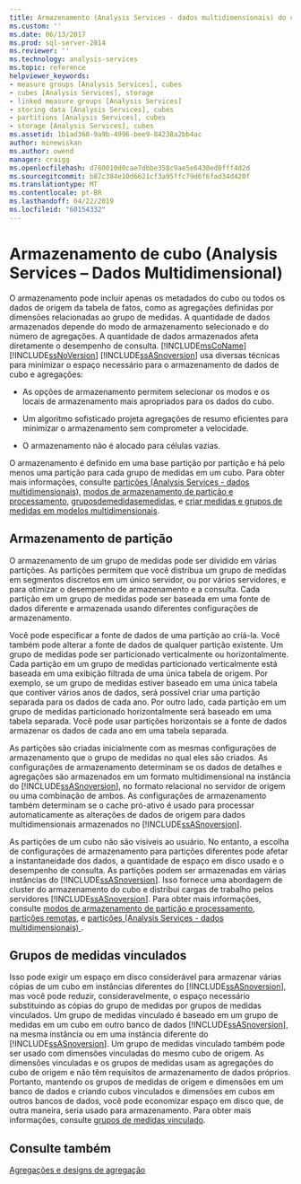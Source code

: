```yaml
---
title: Armazenamento (Analysis Services - dados multidimensionais) do cubo | Microsoft Docs
ms.custom: ''
ms.date: 06/13/2017
ms.prod: sql-server-2014
ms.reviewer: ''
ms.technology: analysis-services
ms.topic: reference
helpviewer_keywords:
- measure groups [Analysis Services], cubes
- cubes [Analysis Services], storage
- linked measure groups [Analysis Services]
- storing data [Analysis Services], cubes
- partitions [Analysis Services], cubes
- storage [Analysis Services], cubes
ms.assetid: 1b1ad360-9a9b-4996-bee9-84238a2bb4ac
author: minewiskan
ms.author: owend
manager: craigg
ms.openlocfilehash: d780010d0cae7dbbe358c9ae5e6430ed0fff4d2d
ms.sourcegitcommit: b87c384e10d6621cf3a95ffc79d6f6fad34d420f
ms.translationtype: MT
ms.contentlocale: pt-BR
ms.lasthandoff: 04/22/2019
ms.locfileid: "60154332"
---
```

# <a name="cube-storage-analysis-services---multidimensional-data"></a>Armazenamento de cubo (Analysis Services – Dados Multidimensional)
  O armazenamento pode incluir apenas os metadados do cubo ou todos os dados de origem da tabela de fatos, como as agregações definidas por dimensões relacionadas ao grupo de medidas. A quantidade de dados armazenados depende do modo de armazenamento selecionado e do número de agregações. A quantidade de dados armazenados afeta diretamente o desempenho de consulta. [!INCLUDE[msCoName](../../includes/msconame-md.md)] [!INCLUDE[ssNoVersion](../../includes/ssnoversion-md.md)] [!INCLUDE[ssASnoversion](../../includes/ssasnoversion-md.md)] usa diversas técnicas para minimizar o espaço necessário para o armazenamento de dados de cubo e agregações:  
  
-   As opções de armazenamento permitem selecionar os modos e os locais de armazenamento mais apropriados para os dados do cubo.  
  
-   Um algoritmo sofisticado projeta agregações de resumo eficientes para minimizar o armazenamento sem comprometer a velocidade.  
  
-   O armazenamento não é alocado para células vazias.  
  
 O armazenamento é definido em uma base partição por partição e há pelo menos uma partição para cada grupo de medidas em um cubo. Para obter mais informações, consulte [partições &#40;Analysis Services - dados multidimensionais&#41;](partitions-analysis-services-multidimensional-data.md), [modos de armazenamento de partição e processamento](partitions-partition-storage-modes-and-processing.md), [gruposdemedidasemedidas](../multidimensional-models/measures-and-measure-groups.md), e [criar medidas e grupos de medidas em modelos multidimensionais](../multidimensional-models/create-measures-and-measure-groups-in-multidimensional-models.md).  
  
## <a name="partition-storage"></a>Armazenamento de partição   
 O armazenamento de um grupo de medidas pode ser dividido em várias partições. As partições permitem que você distribua um grupo de medidas em segmentos discretos em um único servidor, ou por vários servidores, e para otimizar o desempenho de armazenamento e a consulta. Cada partição em um grupo de medidas pode ser baseada em uma fonte de dados diferente e armazenada usando diferentes configurações de armazenamento.  
  
 Você pode especificar a fonte de dados de uma partição ao criá-la. Você também pode alterar a fonte de dados de qualquer partição existente. Um grupo de medidas pode ser particionado verticalmente ou horizontalmente. Cada partição em um grupo de medidas particionado verticalmente está baseada em uma exibição filtrada de uma única tabela de origem. Por exemplo, se um grupo de medidas estiver baseado em uma única tabela que contiver vários anos de dados, será possível criar uma partição separada para os dados de cada ano. Por outro lado, cada partição em um grupo de medidas particionado horizontalmente será baseado em uma tabela separada. Você pode usar partições horizontais se a fonte de dados armazenar os dados de cada ano em uma tabela separada.  
  
 As partições são criadas inicialmente com as mesmas configurações de armazenamento que o grupo de medidas no qual eles são criados. As configurações de armazenamento determinam se os dados de detalhes e agregações são armazenados em um formato multidimensional na instância do [!INCLUDE[ssASnoversion](../../includes/ssasnoversion-md.md)], no formato relacional no servidor de origem ou uma combinação de ambos. As configurações de armazenamento também determinam se o cache pró-ativo é usado para processar automaticamente as alterações de dados de origem para dados multidimensionais armazenados no [!INCLUDE[ssASnoversion](../../includes/ssasnoversion-md.md)].  
  
 As partições de um cubo não são visíveis ao usuário. No entanto, a escolha de configurações de armazenamento para partições diferentes pode afetar a instantaneidade dos dados, a quantidade de espaço em disco usado e o desempenho de consulta. As partições podem ser armazenadas em várias instâncias do [!INCLUDE[ssASnoversion](../../includes/ssasnoversion-md.md)]. Isso fornece uma abordagem de cluster do armazenamento do cubo e distribui cargas de trabalho pelos servidores [!INCLUDE[ssASnoversion](../../includes/ssasnoversion-md.md)]. Para obter mais informações, consulte [modos de armazenamento de partição e processamento](partitions-partition-storage-modes-and-processing.md), [partições remotas](partitions-remote-partitions.md), e [partições &#40;Analysis Services - dados multidimensionais&#41; ](partitions-analysis-services-multidimensional-data.md).  
  
## <a name="linked-measure-groups"></a>Grupos de medidas vinculados  
 Isso pode exigir um espaço em disco considerável para armazenar várias cópias de um cubo em instâncias diferentes do [!INCLUDE[ssASnoversion](../../includes/ssasnoversion-md.md)], mas você pode reduzir, consideravelmente, o espaço necessário substituindo as cópias do grupo de medidas por grupos de medidas vinculados. Um grupo de medidas vinculado é baseado em um grupo de medidas em um cubo em outro banco de dados [!INCLUDE[ssASnoversion](../../includes/ssasnoversion-md.md)], na mesma instância ou em uma instância diferente do [!INCLUDE[ssASnoversion](../../includes/ssasnoversion-md.md)]. Um grupo de medidas vinculado também pode ser usado com dimensões vinculadas do mesmo cubo de origem. As dimensões vinculadas e os grupos de medidas usam as agregações do cubo de origem e não têm requisitos de armazenamento de dados próprios. Portanto, mantendo os grupos de medidas de origem e dimensões em um banco de dados e criando cubos vinculados e dimensões em cubos em outros bancos de dados, você pode economizar espaço em disco que, de outra maneira, seria usado para armazenamento. Para obter mais informações, consulte [grupos de medidas vinculado](../multidimensional-models/linked-measure-groups.md).  
  
## <a name="see-also"></a>Consulte também  
 [Agregações e designs de agregação](aggregations-and-aggregation-designs.md)  
  
  
